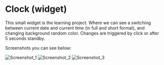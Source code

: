 # Clock (widget)
This small widget is the learning project. 
Where we can see a switching between current date and current time (in full and short format),
and changing background random color. Changes are triggered by click or after 5 seconds standby.

Screenshots you can see below:

![Screenshot_1](https://user-images.githubusercontent.com/39213432/90139840-8d568a00-dd81-11ea-8c38-63381e62a37f.png)
![Screenshot_2](https://user-images.githubusercontent.com/39213432/90139844-8def2080-dd81-11ea-9e59-3c294911874e.png)
![Screenshot_3](https://user-images.githubusercontent.com/39213432/90139846-8def2080-dd81-11ea-9215-1dfaa4d6ad10.png)
